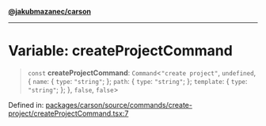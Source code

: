 [**@jakubmazanec/carson**](../README.md)

---

# Variable: createProjectCommand

> `const` **createProjectCommand**: `Command`\<`"create project"`, `undefined`, \{ `name`: \{
> `type`: `"string"`; \}; `path`: \{ `type`: `"string"`; \}; `template`: \{ `type`: `"string"`; \};
> \}, `false`, `false`\>

Defined in:
[packages/carson/source/commands/create-project/createProjectCommand.tsx:7](https://github.com/jakubmazanec/tools/blob/c36a857a499e2c0c4f38fc4405cb987b357adf10/packages/carson/source/commands/create-project/createProjectCommand.tsx#L7)
